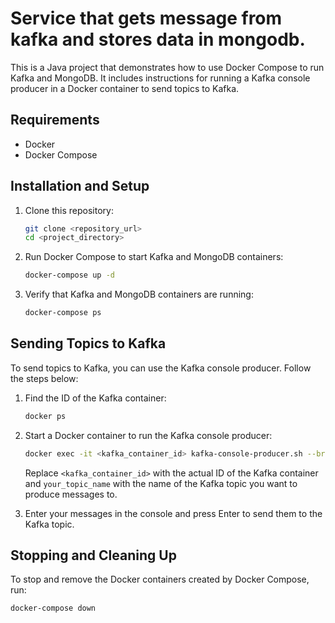 # Service that gets message from kafka and stores data in mongodb.

This is a Java project that demonstrates how to use Docker Compose to run Kafka and MongoDB. It includes instructions for running a Kafka console producer in a Docker container to send topics to Kafka.

## Requirements

- Docker
- Docker Compose

## Installation and Setup

1. Clone this repository:

    ```bash
    git clone <repository_url>
    cd <project_directory>
    ```

2. Run Docker Compose to start Kafka and MongoDB containers:

    ```bash
    docker-compose up -d
    ```

3. Verify that Kafka and MongoDB containers are running:

    ```bash
    docker-compose ps
    ```

## Sending Topics to Kafka

To send topics to Kafka, you can use the Kafka console producer. Follow the steps below:

1. Find the ID of the Kafka container:

    ```bash
    docker ps
    ```

2. Start a Docker container to run the Kafka console producer:

    ```bash
    docker exec -it <kafka_container_id> kafka-console-producer.sh --broker-list localhost:9092 --topic your_topic_name
    ```

   Replace `<kafka_container_id>` with the actual ID of the Kafka container and `your_topic_name` with the name of the Kafka topic you want to produce messages to.

3. Enter your messages in the console and press Enter to send them to the Kafka topic.

## Stopping and Cleaning Up

To stop and remove the Docker containers created by Docker Compose, run:

```bash
docker-compose down
